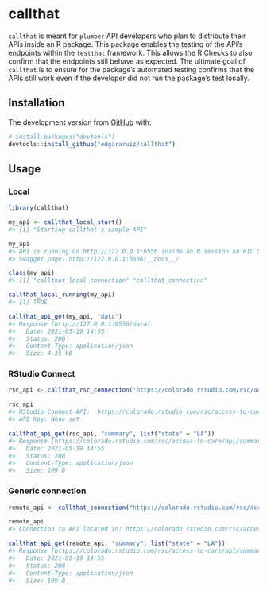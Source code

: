 
<!-- README.md is generated from README.Rmd. Please edit that file -->

# callthat

<!-- badges: start -->
<!-- badges: end -->

`callthat` is meant for `plumber` API developers who plan to distribute
their APIs inside an R package. This package enables the testing of the
API’s endpoints within the `testthat` framework. This allows the R
Checks to also confirm that the endpoints still behave as expected. The
ultimate goal of `callthat` is to ensure for the package’s automated
testing confirms that the APIs still work even if the developer did not
run the package’s test locally.

## Installation

The development version from [GitHub](https://github.com/) with:

``` r
# install.packages("devtools")
devtools::install_github("edgararuiz/callthat")
```

## Usage

### Local

``` r
library(callthat)

my_api <- callthat_local_start()
#> [1] "Starting callthat's sample API"

my_api
#> API is running on http://127.0.0.1:6556 inside an R session on PID 55754
#> Swagger page: http://127.0.0.1:6556/__docs__/

class(my_api)
#> [1] "callthat_local_connection" "callthat_connection"

callthat_local_running(my_api)
#> [1] TRUE

callthat_api_get(my_api, "data")
#> Response [http://127.0.0.1:6556/data]
#>   Date: 2021-05-19 14:55
#>   Status: 200
#>   Content-Type: application/json
#>   Size: 4.15 kB
```

### RStudio Connect

``` r
rsc_api <- callthat_rsc_connection("https://colorado.rstudio.com/rsc/access-to-care/api")

rsc_api
#> RStudio Connect API:  https://colorado.rstudio.com/rsc/access-to-care/api
#> API Key: None set
```

``` r
callthat_api_get(rsc_api, "summary", list("state" = "LA"))
#> Response [https://colorado.rstudio.com/rsc/access-to-care/api/summary?state=LA]
#>   Date: 2021-05-19 14:55
#>   Status: 200
#>   Content-Type: application/json
#>   Size: 109 B
```

### Generic connection

``` r
remote_api <- callthat_connection("https://colorado.rstudio.com/rsc/access-to-care/api")

remote_api
#> Connection to API located in: https://colorado.rstudio.com/rsc/access-to-care/api

callthat_api_get(remote_api, "summary", list("state" = "LA"))
#> Response [https://colorado.rstudio.com/rsc/access-to-care/api/summary?state=LA]
#>   Date: 2021-05-19 14:55
#>   Status: 200
#>   Content-Type: application/json
#>   Size: 109 B
```
